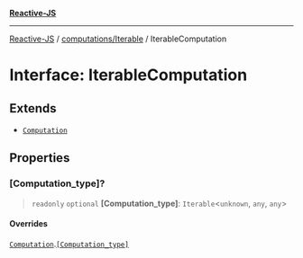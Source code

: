 [**Reactive-JS**](../../../README.md)

***

[Reactive-JS](../../../README.md) / [computations/Iterable](../README.md) / IterableComputation

# Interface: IterableComputation

## Extends

- [`Computation`](../../interfaces/Computation.md)

## Properties

### \[Computation\_type\]?

> `readonly` `optional` **\[Computation\_type\]**: `Iterable`\<`unknown`, `any`, `any`\>

#### Overrides

[`Computation`](../../interfaces/Computation.md).[`[Computation_type]`](../../interfaces/Computation.md#computation_type)
